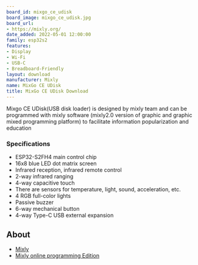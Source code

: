 ```yaml
---
board_id: mixgo_ce_udisk
board_image: mixgo_ce_udisk.jpg
board_url:
- https://mixly.org/
date_added: 2022-05-01 12:00:00
family: esp32s2
features:
- Display
- Wi-Fi
- USB-C
- Breadboard-Friendly
layout: download
manufacturer: Mixly
name: MixGo CE UDisk
title: MixGo CE UDisk Download
---
```


Mixgo CE UDisk(USB disk loader) is designed by mixly team and can be programmed with mixly software (mixly2.0 version of graphic and graphic mixed programming platform) to facilitate information popularization and education

### Specifications
* ESP32-S2FH4 main control chip
* 16x8 blue LED dot matrix screen
* Infrared reception, infrared remote control
* 2-way infrared ranging
* 4-way capacitive touch
* There are sensors for temperature, light, sound, acceleration, etc.
* 4 RGB full-color lights
* Passive buzzer
* 6-way mechanical button
* 4-way Type-C USB external expansion

## About
* [Mixly](https://mixly.org/)
* [Mixly online programming Edition](https://xmote.org/)
